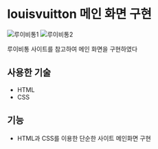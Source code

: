 # louisvuitton 메인 화면 구현
![루이비통1](https://github.com/kdy1993/louisvuitton/assets/70253615/2beff0b2-644d-40c5-9bfb-61557d2831d1)
![루이비통2](https://github.com/kdy1993/louisvuitton/assets/70253615/8ef2f732-f8cb-46fb-a8e8-46bb184a1802)

루이비통 사이트를 참고하여 메인 화면을 구현하였다

## 사용한 기술
* HTML
* CSS

## 기능
* HTML과 CSS를 이용한 단순한 사이트 메인화면 구현
